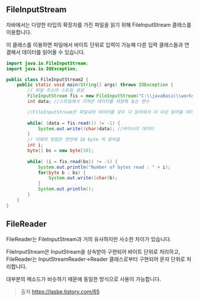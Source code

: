 ## FileInputStream

자바에서는 다양한 타입의 확장자를 가진 파일을 읽기 위해 FileInputStream 클래스를 이용합니다.

이 클래스를 이용하면 파일에서 바이트 단위로 입력이 가능해 다른 입력 클래스들과 연결해서 데이터를 읽어올 수 있습니다.

```java
import java.io.FileInputStream;
import java.io.IOException;

public class FileInputStream2 {
	public static void main(String[] args) throws IOException {
		// 파일 주소의 스트림 생성
		FileInputStream fis = new FileInputStream("C:\\javaBasic\\workspace\\javaStudy\\src\\chapter15\\SystemInTest.java");
		int data; //스트림에서 가져온 데이터를 저장해 놓는 변수

		//FileInputStream은 파일내의 데이터를 모두 다 읽어와서 더 이상 읽어올 데이터가 없는 경우에는 -1을 리턴한다.
		
		while( (data = fis.read()) != -1) {
			System.out.write((char)data); //바이너리 데이터
		}
		// 아래의 방법은 한번에 10 byte 씩 읽어옴
		int i;
		byte[] bs = new byte[10];
		
		while( (i = fis.read(bs)) != -1) {
			System.out.println("Number of bytes read : " + i);
			for(byte b : bs) {
				System.out.write((char)b);
			}
			System.out.println();
		}
	}
}
```
## FileReader
FileReader는 FileInputStream과 거의 유사하지만 사소한 차이가 있습니다.

FileInputStream은 InputStream을 상속받아 구현되어 바이트 단위로 처리하고, FileReader는 InputStreamReader->Reader 클래스로부터 구현되어 문자 단위로 처리합니다.

대부분의 메소드가 비슷하기 때문에 동일한 방식으로 사용이 가능합니다.


>출처
>https://lasbe.tistory.com/65